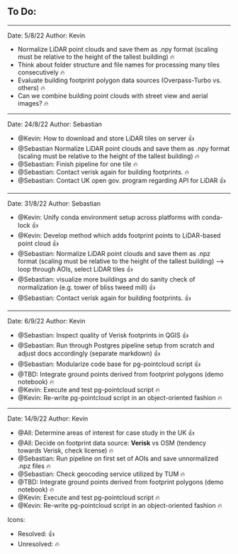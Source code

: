 ## To Do:

---
Date: 5/8/22
Author: Kevin

- Normalize LiDAR point clouds and save them as .npy format (scaling must be relative to the height of the
 tallest building) :fire:
- Think about folder structure and file names for processing many tiles consecutively :fire:
- Evaluate building footprint polygon data sources (Overpass-Turbo vs. others) :fire:
- Can we combine building point clouds with street view and aerial images? :fire:
---
Date: 24/8/22
Author: Sebastian

- @Kevin: How to download and store LiDAR tiles on server  :+1:
- @Sebastian Normalize LiDAR point clouds and save them as .npy format (scaling must be relative to the height of the
 tallest building) :fire:
- @Sebastian: Finish pipeline for one tile :fire:
- @Sebastian: Contact verisk again for building footprints. :fire:
- @Sebastian: Contact UK open gov. program regarding API for LiDAR :+1:

---
Date: 31/8/22
Author: Sebastian
- @Kevin: Unify conda environment setup across platforms with conda-lock :+1:
- @Kevin: Develop method which adds footprint points to LiDAR-based point cloud :+1:
- @Sebastian: Normalize LiDAR point clouds and save them as .npz format (scaling must be relative to the height of the
 tallest building) --> loop through AOIs, select LiDAR tiles :+1:
- @Sebastian: visualize more buildings and do sanity check of normalization (e.g. tower of bliss tweed mill) :+1:
- @Sebastian: Contact verisk again for building footprints. :+1:

---
Date: 6/9/22
Author: Kevin
- @Sebastian: Inspect quality of Verisk footprints in QGIS :+1:
- @Sebastian: Run through Postgres pipeline setup from scratch and adjust docs accordingly (separate markdown) :+1:
- @Sebastian: Modularize code base for pg-pointcloud script :+1:
- @TBD: Integrate ground points derived from footprint polygons (demo notebook) :fire:
- @Kevin: Execute and test pg-pointcloud script :fire: 
- @Kevin: Re-write pg-pointcloud script in an object-oriented fashion :fire: 

---
Date: 14/9/22
Author: Kevin
- @All: Determine areas of interest for case study in the UK :+1:
- @All: Decide on footprint data source: **Verisk** vs OSM (tendency towards Verisk, check license) :fire:
- @Sebastian: Run pipeline on first set of AOIs and save unnormalized .npz files :fire:
- @Sebastian: Check geocoding service utilized by TUM :fire:
- @TBD: Integrate ground points derived from footprint polygons (demo notebook) :fire:
- @Kevin: Execute and test pg-pointcloud script :fire: 
- @Kevin: Re-write pg-pointcloud script in an object-oriented fashion :fire: 

Icons:

- Resolved: :+1:
- Unresolved: :fire: